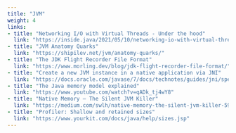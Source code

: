 ```yaml
---
title: "JVM"
weight: 4
links:
- title: "Networking I/O with Virtual Threads - Under the hood"
  link: "https://inside.java/2021/05/10/networking-io-with-virtual-threads/"
- title: "JVM Anatomy Quarks"
  link: "https://shipilev.net/jvm/anatomy-quarks/"
- title: "The JDK Flight Recorder File Format"
  link: "https://www.morling.dev/blog/jdk-flight-recorder-file-format/"
- title: "Create a new JVM instance in a native application via JNI"
  link: "https://docs.oracle.com/javase/7/docs/technotes/guides/jni/spec/invocation.html"
- title: "The Java memory model explained"
  link: "https://www.youtube.com/watch?v=qADk_tj4wY8"
- title: "Native Memory — The Silent JVM Killer"
  link: "https://medium.com/swlh/native-memory-the-silent-jvm-killer-595913cba8e7"
- title: "Profiler: Shallow and retained sizes"
  link: "https://www.yourkit.com/docs/java/help/sizes.jsp"
---
```

